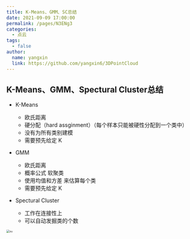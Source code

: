 ```yaml
---
title: K-Means、GMM、SC总结
date: 2021-09-09 17:00:00
permalink: /pages/N3ENg3
categories: 
  - 点云
tags: 
  - false
author: 
  name: yangxin
  link: https://github.com/yangxin6/3DPointCloud
---
```


## K-Means、GMM、Spectural Cluster总结

- K-Means
  - 欧氏距离
  - 硬分配（hard assginment）（每个样本只能被硬性分配到一个类中）
  - 没有为所有类别建模
  - 需要预先给定 K
- GMM
  - 欧氏距离
  - 概率公式 软聚类
  - 使用均值和方差 来估算每个类
  - 需要预先给定 K

- Spectural Cluster
  -  工作在连接性上
  - 可以自动发掘类的个数

<img src="https://cdn.jsdelivr.net/gh/yangxin6/img-hosting@master/images/su.73mr9fxdp840.png" alt="su" style="zoom:50%;" />

